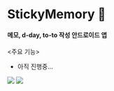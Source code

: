 # StickyMemory 📜

#### 메모, d-day, to-to 작성 안드로이드 앱

<주요 기능>
- 아직 진행중...

<div>
  <img src="https://img.shields.io/badge/Android%20Studio-3DDC84?style=plastic-square&logo=Android Studio&logoColor=white"/>
  <img src="https://img.shields.io/badge/Kotlin-7F52FF?style=plastic-square&logo=Kotlin&logoColor=white"/>
</div>
<br/>
